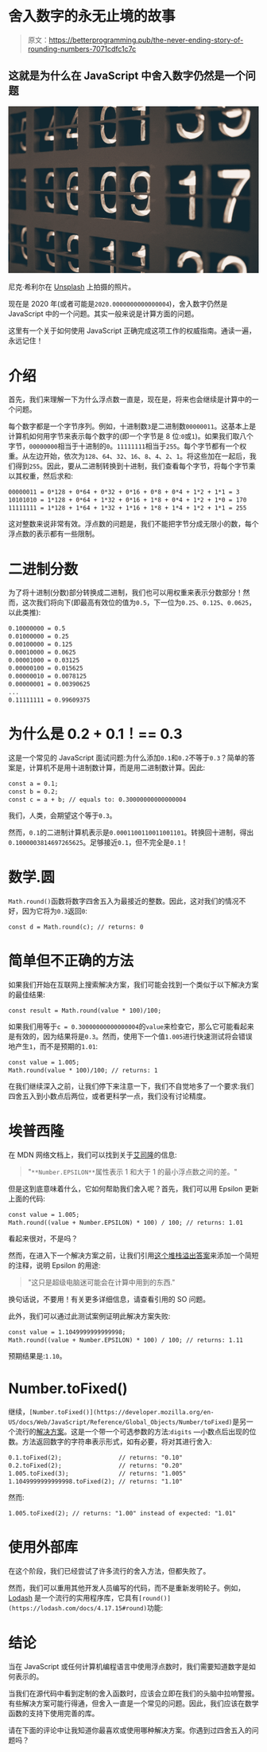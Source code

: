 # 舍入数字的永无止境的故事

> 原文：<https://betterprogramming.pub/the-never-ending-story-of-rounding-numbers-7071cdfc1c7c>

## 这就是为什么在 JavaScript 中舍入数字仍然是一个问题

![](img/a5a280fe44343a762fd6da1b3bb84e7e.png)

尼克·希利尔在 [Unsplash](https://unsplash.com?utm_source=medium&utm_medium=referral) 上拍摄的照片。

现在是 2020 年(或者可能是`2020.0000000000000004`)，舍入数字仍然是 JavaScript 中的一个问题。其实一般来说是计算方面的问题。

这里有一个关于如何使用 JavaScript 正确完成这项工作的权威指南。通读一遍，永远记住！

# 介绍

首先，我们来理解一下为什么浮点数一直是，现在是，将来也会继续是计算中的一个问题。

每个数字都是一个字节序列。例如，十进制数`3`是二进制数`00000011`。这基本上是计算机如何用字节来表示每个数字的(即一个字节是 8 位:`0`或`1`)。如果我们取八个字节，`00000000`相当于十进制的`0`。`11111111`相当于`255`。每个字节都有一个权重。从左边开始，依次为`128`、`64`、`32`、`16`、`8`、`4`、`2`、`1`。将这些加在一起后，我们得到`255`。因此，要从二进制转换到十进制，我们查看每个字节，将每个字节乘以其权重，然后求和:

```
00000011 = 0*128 + 0*64 + 0*32 + 0*16 + 0*8 + 0*4 + 1*2 + 1*1 = 3
10101010 = 1*128 + 0*64 + 1*32 + 0*16 + 1*8 + 0*4 + 1*2 + 1*0 = 170
11111111 = 1*128 + 1*64 + 1*32 + 1*16 + 1*8 + 1*4 + 1*2 + 1*1 = 255
```

这对整数来说非常有效。浮点数的问题是，我们不能把字节分成无限小的数，每个浮点数的表示都有一些限制。

# 二进制分数

为了将十进制(分数)部分转换成二进制，我们也可以用权重来表示分数部分！然而，这次我们将向下(即最高有效位的值为`0.5`，下一位为`0.25`、`0.125`、`0.0625`，以此类推):

```
0.10000000 = 0.5
0.01000000 = 0.25
0.00100000 = 0.125
0.00010000 = 0.0625
0.00001000 = 0.03125
0.00000100 = 0.015625
0.00000010 = 0.0078125
0.00000001 = 0.00390625
...
0.11111111 = 0.99609375
```

# 为什么是 0.2 + 0.1！== 0.3

这是一个常见的 JavaScript 面试问题:为什么添加`0.1`和`0.2`不等于`0.3`？简单的答案是，计算机不是用十进制数计算，而是用二进制数计算。因此:

```
const a = 0.1;
const b = 0.2;
const c = a + b; // equals to: 0.30000000000000004
```

我们，人类，会期望这个等于`0.3`。

然而，`0.1`的二进制计算机表示是`0.0001100110011001101`。转换回十进制，得出`0.1000003814697265625`。足够接近`0.1`，但不完全是`0.1`！

# 数学.圆

`Math.round()`函数将数字四舍五入为最接近的整数。因此，这对我们的情况不好，因为它将为`0.3`返回`0`:

```
const d = Math.round(c); // returns: 0
```

# 简单但不正确的方法

如果我们开始在互联网上搜索解决方案，我们可能会找到一个类似于以下解决方案的最佳结果:

```
const result = Math.round(value * 100)/100;
```

如果我们用等于`c = 0.30000000000000004`的`value`来检查它，那么它可能看起来是有效的，因为结果将是`0.3`。然而，使用下一个值`1.005`进行快速测试将会错误地产生`1`，而不是预期的`1.01`:

```
const value = 1.005;
Math.round(value * 100)/100; // returns: 1
```

在我们继续深入之前，让我们停下来注意一下，我们不自觉地多了一个要求:我们四舍五入到小数点后两位，或者更科学一点，我们没有讨论精度。

# 埃普西隆

在 MDN 网络文档上，我们可以找到关于[艾司隆](https://developer.mozilla.org/en-US/docs/Web/JavaScript/Reference/Global_Objects/Number/EPSILON)的信息:

> "`**Number.EPSILON**`属性表示 1 和大于 1 的最小浮点数之间的差。"

但是这到底意味着什么，它如何帮助我们舍入呢？首先，我们可以用 Epsilon 更新上面的代码:

```
const value = 1.005;
Math.round((value + Number.EPSILON) * 100) / 100; // returns: 1.01
```

看起来很对，不是吗？

然而，在进入下一个解决方案之前，让我们引用[这个堆栈溢出答案](https://stackoverflow.com/a/56967003/3013633)来添加一个简短的注释，说明 Epsilon 的用途:

> "这只是超级电脑迷可能会在计算中用到的东西."

换句话说，不要用！有关更多详细信息，请查看引用的 SO 问题。

此外，我们可以通过此测试案例证明此解决方案失败:

```
const value = 1.1049999999999998;
Math.round((value + Number.EPSILON) * 100) / 100; // returns: 1.11
```

预期结果是:`1.10`。

# Number.toFixed()

继续，`[Number.toFixed()](https://developer.mozilla.org/en-US/docs/Web/JavaScript/Reference/Global_Objects/Number/toFixed)`是另一个流行的[解决方案](https://stackoverflow.com/a/15762794/3013633)。这是一个带一个可选参数的方法:`digits` —小数点后出现的位数。方法返回数字的字符串表示形式，如有必要，将对其进行舍入:

```
0.1.toFixed(2);                // returns: "0.10"
0.2.toFixed(2);                // returns: "0.20"
1.005.toFixed(3);              // returns: "1.005"
1.1049999999999998.toFixed(2); // returns: "1.10"
```

然而:

```
1.005.toFixed(2); // returns: "1.00" instead of expected: "1.01"
```

# 使用外部库

在这个阶段，我们已经尝试了许多流行的舍入方法，但都失败了。

然而，我们可以重用其他开发人员编写的代码，而不是重新发明轮子。例如， [Lodash](https://lodash.com/) 是一个流行的实用程序库，它具有`[round()](https://lodash.com/docs/4.17.15#round)`功能:

# 结论

当在 JavaScript 或任何计算机编程语言中使用浮点数时，我们需要知道数字是如何表示的。

当我们在源代码中看到定制的舍入函数时，应该会立即在我们的头脑中拉响警报。有些解决方案可能行得通，但舍入一直是一个常见的问题。因此，我们应该在数学函数的支持下使用完善的库。

请在下面的评论中让我知道你最喜欢或使用哪种解决方案。你遇到过四舍五入的问题吗？